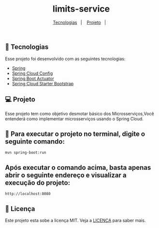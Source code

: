 <h1 align="center">
  limits-service
</h1>


<p align="center">
  <a href="#-tecnologias">Tecnologias</a>&nbsp;&nbsp;&nbsp;|&nbsp;&nbsp;&nbsp;
  <a href="#-projeto">Projeto</a>&nbsp;&nbsp;&nbsp;|&nbsp;&nbsp;&nbsp;
</p>


<br>


## 🚀 Tecnologias

Esse projeto foi desenvolvido com as seguintes tecnologias:

- [Spring](https://spring.io/)
- [Spring Cloud Config](https://cloud.spring.io/spring-cloud-config/reference/html/)
- [Spring Boot Actuator](https://docs.spring.io/spring-boot/docs/current/reference/html/actuator.html)
- [Spring Cloud Starter Bootstrap](https://mvnrepository.com/artifact/org.springframework.cloud/spring-cloud-starter-bootstrap)

## 💻 Projeto

Esse projeto tem como objetivo desmotar básico dos Microsserviços,Você entenderá como implementar microsserviços usando o Spring Cloud.

## :hammer: Para executar o projeto no terminal, digite o seguinte comando:

```shell script
mvn spring-boot:run 
```

## Após executar o comando acima, basta apenas abrir o seguinte endereço e visualizar a execução do projeto:

```
http://localhost:8080
```

## 📝 Licença

Este projeto esta sobe a licença MIT. Veja a [LICENÇA](https://opensource.org/licenses/MIT) para saber mais.


